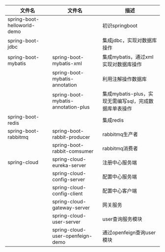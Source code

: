 | 文件名                      | 文件名                              | 描述                                                  |
| --------------------------- | ----------------------------------- | ----------------------------------------------------- |
| spring-boot-helloworld-demo |                                     | 初识springboot                                        |
| spring-boot-jdbc            |                                     | 集成jdbc，实现对数据库操作                            |
| spring-boot-mybatis         | spring-boot-mybatis-xml             | 集成mybatis，通过xml实现对数据库操作                  |
|                             | spring-boot-mybatis-annotation      | 利用注解操作数据库                                    |
|                             | spring-boot-mybatis-annotation-plus | 集成mybatis-plus，实现无需编写sql，完成数据库单表操作 |
| spring-boot-redis           |                                     | 集成redis                                             |
| spring-boot-rabbitmq        | spring-boot-rabbit-producer         | rabbitmq生产者                                        |
|                             | spring-boot-rabbit-comsumer         | rabbitmq消费者                                        |
| spring-cloud                | spring-cloud-eureka-server          | 注册中心服务端                                        |
|                             | spring-cloud-config-server          | 配置中心服务端                                        |
|                             | spring-cloud-config-client          | 配置中心客户端                                        |
|                             | spring-cloud-gateway-server         | 网关服务                                              |
|                             | spring-cloud-user-server            | user查询服务模块                                      |
|                             | spring-cloud-user-openfeign-demo    | 通过openfeign查询user模块                             |

